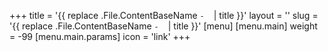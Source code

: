 +++
title = '{{ replace .File.ContentBaseName `-` ` ` | title }}'
layout = ''
slug = '{{ replace .File.ContentBaseName `-` ` ` | title }}'
[menu]
    [menu.main]
        weight = -99
        [menu.main.params]
            icon = 'link'
+++